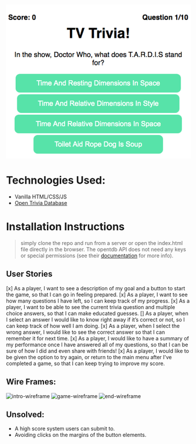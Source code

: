 ![game-screenshot](https://github.com/RodrigoJPT/js-trivia/blob/dev/images/game-screenshot.png)

# Technologies Used:

- Vanilla HTML/CSS/JS
- [Open Trivia Database](https://opentdb.com/)

# Installation Instructions

> simply clone the repo and run from a server or open the index.html file directly in the browser. The opentdb API does not need any keys or special permissions (see their [documentation](https://opentdb.com/api_config.php) for more info).

## User Stories

[x] As a player, I want to see a description of my goal and a button to start the game, so that I can go in feeling prepared.
[x] As a player, I want to see how many questions I have left, so I can keep track of my progress.
[x] As a player, I want to be able to see the current trivia question and multiple choice answers, so that I can make educated guesses.
[] As a player, when I select an answer I would like to know right away if it’s correct or not, so I can keep track of how well I am doing.
[x] As a player, when I select the wrong answer, I would like to see the correct answer so that I can remember it for next time.
[x] As a player, I would like to have a summary of my performance once I have answered all of my questions, so that I can be sure of how I did and even share with friends!
[x] As a player, I would like to be given the option to try again, or return to the main menu after I've completed a game, so that I can keep trying to improve my score.

## Wire Frames:

![intro-wireframe](https://media.git.generalassemb.ly/user/30893/files/ab86d380-0947-11eb-8bf3-fc8948a6eeb1)
![game-wireframe](https://media.git.generalassemb.ly/user/30893/files/ae81c400-0947-11eb-8317-522d7aea39f0)
![end-wireframe](https://media.git.generalassemb.ly/user/30893/files/a88be300-0947-11eb-96de-f4449f398230)

## Unsolved:

- A high score system users can submit to.
- Avoiding clicks on the margins of the button elements.

